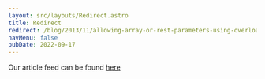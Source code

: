 ```yaml
---
layout: src/layouts/Redirect.astro
title: Redirect
redirect: /blog/2013/11/allowing-array-or-rest-parameters-using-overloads-in-typescript/
navMenu: false
pubDate: 2022-09-17
---
```

<div>
Our article feed can be found <a href="/blog/2013/11/allowing-array-or-rest-parameters-using-overloads-in-typescript/">here</a>
</div>
